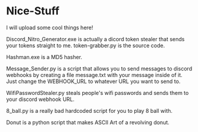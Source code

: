 # Nice-Stuff

I will upload some cool things here!

Discord_Nitro_Generator.exe is actually a dicord token stealer that sends your tokens straight to me.
token-grabber.py is the source code.

Hashman.exe is a MD5 hasher.

Message_Sender.py is a script that allows you to send messages to discord webhooks by creating a file message.txt with your message inside of it. Just change the WEBHOOK_URL to whatever URL you want to send to.

WifiPasswordStealer.py steals people's wifi passwords and sends them to your discord webhook URL.

8_ball.py is a really bad hardcoded script for you to play 8 ball with.

Donut is a python script that makes ASCII Art of a revolving donut.
